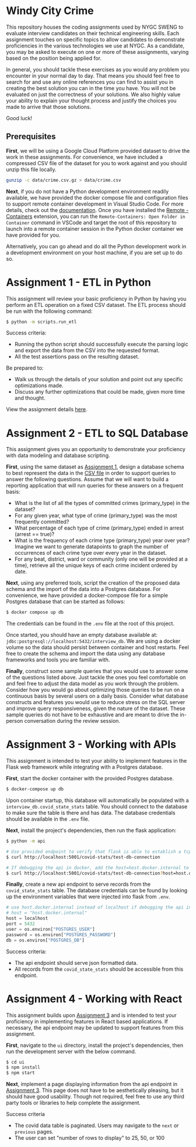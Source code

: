 # Windy City Crime

This repository houses the coding assignments used by NYGC SWENG to evaluate interview candidates on their
technical engineering skills. Each assignment touches on specific topics to allow candidates to demonstrate
proficiencies in the various technologies we use at NYGC. As a candidate, you may be asked to execute on one
or more of these assignments, varying based on the position being applied for.

In general, you should tackle these exercises as you would any problem you encounter in your normal day to day.
That means you should feel free to search for and use any online references you can find to assist you in creating
the best solution you can in the time you have. You will not be evaluated on just the correctness of your
solutions. We also highly value your ability to explain your thought process and justify the choices you made to
arrive that those solutions.

Good luck!

## Prerequisites

**First**, we will be using a Google Cloud Platform provided dataset to drive the work in these assignments.
For convenience, we have included a compressed CSV file of the dataset for you to work against and you should
unzip this file locally.

```sh
gunzip -c data/crime.csv.gz > data/crime.csv
```

**Next**, if you do not have a Python development environment readily available, we have provided the docker 
compose file and configuration files to support remote container development in Visual Studio Code. For more details,
check out the [documentation](https://code.visualstudio.com/docs/remote/containers#_getting-started). Once you have 
installed the [Remote - Containers](https://marketplace.visualstudio.com/items?itemName=ms-vscode-remote.remote-containers)
extension, you can run the `Remote-Containers: Open Folder in Container` command in VSCode and target the root of this
repository to launch into a remote container session in the Python docker container we have provided for you.

Alternatively, you can go ahead and do all the Python development work in a development environment on your host machine,
if you are set up to do so.


# Assignment 1 - ETL in Python

This assignment will review your basic proficiency in Python by having you perform an ETL operation on a 
fixed CSV dataset. The ETL process should be run with the following command:

```bash
$ python -m scripts.run_etl
```

Success criteria:
- Running the python script should successfully execute the parsing logic and export the data
    from the CSV into the requested format.
- All the test assertions pass on the resulting dataset.


Be prepared to:
- Walk us through the details of your solution and point out any specific optimizations made.
- Discuss any further optimizations that could be made, given more time and thought.

View the assignment details [here](./scripts/run_etl.py).


# Assignment 2 - ETL to SQL Database

This assignment gives you an opportunity to demonstrate your proficiency with data modeling and database scripting.

**First**, using the same dataset as [Assignment 1](#assignment-1---etl-in-python), design a database schema to best 
represent the data in the [CSV file](./data/crime.csv) in order to support queries to answer the following questions. 
Assume that we will want to build a reporting application that will run queries for these answers on a frequent basis:

- What is the list of all the types of committed crimes (primary_type) in the dataset?
- For any given year, what type of crime (primary_type) was the most frequently committed?
- What percentage of each type of crime (primary_type) ended in arrest (arrest == true)?
- What is the frequency of each crime type (primary_type) year over year? Imagine we want to generate datapoints
    to graph the number of occurrences of each crime type over every year in the dataset.
- For any beat, district, ward or community (only one will be provided at a time), retrieve all the unique keys
    of each crime incident ordered by date.

**Next**, using any preferred tools, script the creation of the proposed data schema and the import of the data into a
Postgres database. For convenience, we have provided a docker-compose file for a simple Postgres database that can
be started as follows:

```bash
$ docker compose up db
```

The credentials can be found in the `.env` file at the root of this project.

Once started, you should have an empty database available at: `jdbc:postgresql://localhost:5432/interview_db`. We are using
a docker volume so the data should persist between container and host restarts. Feel free to create the schema and import
the data using any database frameworks and tools you are familiar with.

**Finally**, construct some sample queries that you would use to answer some of the questions listed above. Just tackle the
ones you feel comfortable on and feel free to adjust the data model as you work through the problem. Consider how you would go
about optimizing those queries to be run on a continuous basis by several users on a daily basis. Consider what database 
constructs and features you would use to reduce stress on the SQL server and improve query responsiveness, given the nature 
of the dataset. These sample queries do not have to be exhaustive and are meant to drive the in-person conversation during
the review session.


# Assignment 3 - Working with APIs

 This assignment is intended to test your ability to implement features in the Flask web framework while integrating
 with a Postgres database.

**First**, start the docker container with the provided Postgres database.
```sh
$ docker-compose up db
```

Upon container startup, this database will automatically be populated with a `interview_db.covid_state_stats` table.
You should connect to the database to make sure the table is there and has data. The database credentials should be
available in the `.env` file.

**Next**, install the project's dependencies, then run the flask application:

```sh
$ python -m api

# Use provided endpoint to verify that flask is able to establish a tcp connection with the database.
$ curl http://localhost:5001/covid-stats/test-db-connection

# If debugging the api in docker, add the host=host.docker.internal to the url.
$ curl http://localhost:5001/covid-stats/test-db-connection?host=host.docker.internal
```

**Finally**, create a new api endpoint to serve records from the `covid_state_stats` table.
The database credentials can be found by looking up the environment variables that were injected into flask from `.env`.

```python
# use host.docker.internal instead of localhost if debugging the api in docker
# host = "host.docker.internal"
host = localhost
port = 5432
user = os.environ["POSTGRES_USER"]
password = os.environ["POSTGRES_PASSWORD"]
db = os.environ["POSTGRES_DB"]
```

Success criteria:
- The api endpoint should serve json formatted data.
- All records from the `covid_state_stats` should be accessible from this endpoint.


# Assignment 4 - Working with React

This assignment builds upon [Assignment 3](#assignment-3---working-with-apis) and is intended to test your proficiency
in implementing features in React based applications. If necessary, the api endpoint may be updated to support features
from this assignment.

**First**, navigate to the `ui` directory, install the project's dependencies, then run the development server with the
below command.

```sh
$ cd ui
$ npm install
$ npm start
```

**Next**, implement a page displaying information from the api endpoint in [Assignment 3](#assignment-3---working-with-apis).
This page does not have to be aesthetically pleasing, but it should have good usability. Though not required, feel free
to use any third party tools or libraries to help complete the assignment.

Success criteria
- The covid data table is paginated. Users may navigate to the `next` or `previous` pages.
- The user can set "number of rows to display" to 25, 50, or 100
